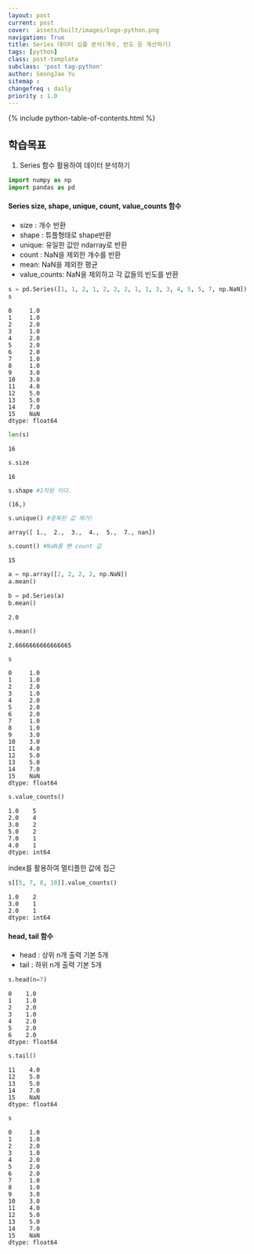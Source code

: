 ```yaml
---
layout: post
current: post
cover:  assets/built/images/logo-python.png
navigation: True
title: Series 데이터 심플 분석(개수, 빈도 등 계산하기)
tags: [python]  
class: post-template
subclass: 'post tag-python'
author: SeongJae Yu
sitemap :
changefreq : daily
priority : 1.0
---
```

{% include python-table-of-contents.html %}

## 학습목표
1. Series 함수 활용하여 데이터 분석하기


```python
import numpy as np
import pandas as pd
```

#### **Series size, shape, unique, count, value_counts 함수**
- size : 개수 반환
- shape : 튜플형태로 shape반환
- unique: 유일한 값만 ndarray로 반환
- count : NaN을 제외한 개수를 반환
- mean: NaN을 제외한 평균
- value_counts: NaN을 제외하고 각 값들의 빈도를 반환


```python
s = pd.Series([1, 1, 2, 1, 2, 2, 2, 1, 1, 3, 3, 4, 5, 5, 7, np.NaN])
s
```




    0     1.0
    1     1.0
    2     2.0
    3     1.0
    4     2.0
    5     2.0
    6     2.0
    7     1.0
    8     1.0
    9     3.0
    10    3.0
    11    4.0
    12    5.0
    13    5.0
    14    7.0
    15    NaN
    dtype: float64




```python
len(s)
```




    16




```python
s.size
```




    16




```python
s.shape #1차원 이다.
```




    (16,)




```python
s.unique() #중복된 값 제거!
```




    array([ 1.,  2.,  3.,  4.,  5.,  7., nan])




```python
s.count() #NaN를 뺀 count 값 
```




    15




```python
a = np.array([2, 2, 2, 2, np.NaN])
a.mean()

b = pd.Series(a)
b.mean()
```




    2.0




```python
s.mean()
```




    2.6666666666666665




```python
s
```




    0     1.0
    1     1.0
    2     2.0
    3     1.0
    4     2.0
    5     2.0
    6     2.0
    7     1.0
    8     1.0
    9     3.0
    10    3.0
    11    4.0
    12    5.0
    13    5.0
    14    7.0
    15    NaN
    dtype: float64




```python
s.value_counts()
```




    1.0    5
    2.0    4
    3.0    2
    5.0    2
    7.0    1
    4.0    1
    dtype: int64



index를 활용하여 멀티플한 값에 접근


```python
s[[5, 7, 8, 10]].value_counts()
```




    1.0    2
    3.0    1
    2.0    1
    dtype: int64



#### **head, tail 함수**
- head : 상위 n개 출력 기본 5개
- tail : 하위 n개 출력 기본 5개


```python
s.head(n=7)
```




    0    1.0
    1    1.0
    2    2.0
    3    1.0
    4    2.0
    5    2.0
    6    2.0
    dtype: float64




```python
s.tail()
```




    11    4.0
    12    5.0
    13    5.0
    14    7.0
    15    NaN
    dtype: float64




```python
s
```




    0     1.0
    1     1.0
    2     2.0
    3     1.0
    4     2.0
    5     2.0
    6     2.0
    7     1.0
    8     1.0
    9     3.0
    10    3.0
    11    4.0
    12    5.0
    13    5.0
    14    7.0
    15    NaN
    dtype: float64


